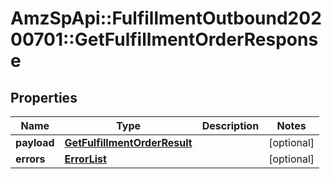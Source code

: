# AmzSpApi::FulfillmentOutbound20200701::GetFulfillmentOrderResponse

## Properties
Name | Type | Description | Notes
------------ | ------------- | ------------- | -------------
**payload** | [**GetFulfillmentOrderResult**](GetFulfillmentOrderResult.md) |  | [optional] 
**errors** | [**ErrorList**](ErrorList.md) |  | [optional] 

